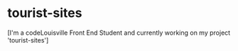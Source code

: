 # tourist-sites

[I'm a codeLouisville Front End Student and currently working on my project 'tourist-sites']

